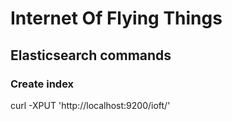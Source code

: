 # Internet Of Flying Things

## Elasticsearch commands

### Create index
curl -XPUT 'http://localhost:9200/ioft/'